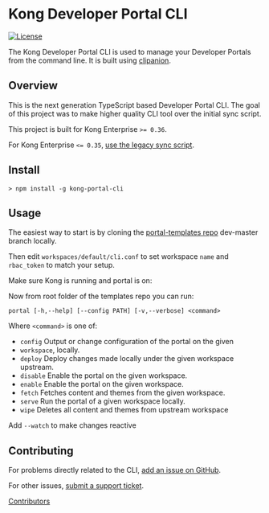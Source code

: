 # Kong Developer Portal CLI
[![License](https://img.shields.io/github/license/kong/kong-portal-cli.svg)][cli-license]

The Kong Developer Portal CLI is used to manage your Developer Portals from the
command line. It is built using [clipanion][clipanion].

## Overview

This is the next generation TypeScript based Developer Portal CLI. The goal of
this project was to make higher quality CLI tool over the initial sync script.

This project is built for Kong Enterprise `>= 0.36`.

For Kong Enterprise `<= 0.35`, [use the legacy sync script][sync-script].

## Install

```
> npm install -g kong-portal-cli
```

## Usage
The easiest way to start is by cloning the [portal-templates repo][templates] dev-master branch locally.

Then edit `workspaces/default/cli.conf` to set workspace `name` and `rbac_token` to match your setup.

Make sure Kong is running and portal is on:

Now from root folder of the templates repo you can run:

```portal [-h,--help] [--config PATH] [-v,--verbose] <command>```

Where `<command>` is one of:
 - `config`   Output or change configuration of the portal on the given
 - `workspace`, locally.
 - `deploy`   Deploy changes made locally under the given workspace upstream.
 - `disable`  Enable the portal on the given workspace.
 - `enable`   Enable the portal on the given workspace.
 - `fetch`    Fetches content and themes from the given workspace.
 - `serve`    Run the portal of a given workspace locally.
 - `wipe`     Deletes all content and themes from upstream workspace

Add `--watch` to make changes reactive



## Contributing

For problems directly related to the CLI, [add an issue on GitHub][cli-support].

For other issues, [submit a support ticket][kong-support].

[Contributors][cli-contributors]

[clipanion]: https://github.com/arcanis/clipanion
[sync-script]: https://github.com/Kong/kong-portal-templates/blob/81382f2c7887cf57bb040a6af5ca716b83cc74f3/bin/sync.js
[cli-support]: https://github.com/Kong/kong-portal-cli/issues/new
[cli-license]: https://github.com/Kong/kong-portal-cli/blob/master/LICENSE
[cli-contributors]: (https://github.com/Kong/kong-portal-cli/contributors)
[kong-support]: https://support.konghq.com/support/s/
[templates]: https://github.com/Kong/kong-portal-templates
